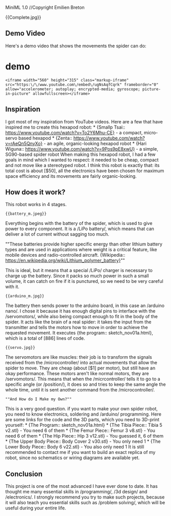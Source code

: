 MiniML 1.0
//Copyright Emilien Breton

{{Complete.jpg}}

Demo Video
----------

Here's a demo video that shows the movements the spider can do:
# demo
	<iframe width="560" height="315" class="markup-iframe" src="https:\/\/www.youtube.com\/embed\/ugNsAqfCqrk" frameborder="0" allow="accelerometer; autoplay; encrypted-media; gyroscope; picture-in-picture" allowfullscreen></iframe>

Inspiration
-----------

I got most of my inspiration from YouTube videos. Here are a few that have inspired me to create this hexapod robot:
	* {Smallp Tsai:: https://www.youtube.com/watch?v=To2Y6Mhu-CE} - a compact, micro-servo based hexapod
	* {Zenta:: https://www.youtube.com/watch?v=rAeQn5QnyXo} - an agile, organic-looking hexapod robot
	* {Hari Wiguna:: https://www.youtube.com/watch?v=9Pos9pE8xwU} - a simple, SG90-based spider robot
When making this hexapod robot, I had a few goals in mind which I wanted to respect: it needed to be cheap, compact and not move like a stereotyped robot. I think this robot is exactly that: its total cost is about [$50], all the electronics have been chosen for maximum space efficiency and its movements are fairly organic-looking.

How does it work?
-----------------

This robot works in 4 stages.

	{{battery_m.jpeg}}
Everything begins with the battery of the spider, which is used to give power to every component. It is a /LiPo battery/, which means that can deliver a lot of current without sagging too much.

""These batteries provide higher specific energy than other lithium battery types and are used in applications where weight is a critical feature, like mobile devices and radio-controlled aircraft.
{Wikipedia:: https://en.wikipedia.org/wiki/Lithium_polymer_battery}""

This is ideal, but it means that a special /LiPo/ charger is necessary to charge up the battery. Since it packs so much power in such a small volume, it can catch on fire if it is punctured, so we need to be very careful with it.

	{{arduino_m.jpg}}

The battery then sends power to the arduino board, in this case an /arduino nano/. I chose it because it has enough digital pins to interface with the /servomotors/, while also being compact enough to fit in the body of the spider. It acts like the brain of a real spider: it takes the input from the transmitter and tells the motors how to move in order to achieve the requested movement. It executes {the program:: sketch_nov01a.html}, which is a total of [886] lines of code.

	{{servo.jpg}}

The servomotors are like muscles: their job is to transform the signals received from the /microcontroller/ into actual movements that allow the spider to move. They are cheap (about [$1] per motor), but still have an okay performance. These motors aren't like normal motors, they are /servomotors/. This means that when the /micrcontroller/ tells it to go to a specific angle (or /position/), it does so and tries to keep the same angle the whole time, until it is sent another command from the /microcontroller/.

	""And How do I Make my Own?""
This is a very good question. if you want to make your own spider robot, you need to know electronics, soldering and /arduino/ programming. Here are some links for the code and the 3D parts, which you need to 3D-print yourself:
	* {The Program:: sketch_nov01a.html}
	* {The Tibia Piece:: Tibia 5 v2.stl} - You need 6 of them
	* {The Femur Piece:: Femur 3 v8.stl} - You need 6 of them
	* {The Hip Piece:: Hip 3 v12.stl} - You guessed it, 6 of them
	* {The Upper Body Piece:: Body Cover 2 v30.stl} - You only need 1
	* {The Lower Body Piece:: Body 6 v22.stl} - You also only need 1
It is still recommended to contact me if you want to build an exact replica of my robot, since no schematics or wiring diagrams are available yet.

Conclusion
----------

This project is one of the most advanced I have ever done to date. It has thought me many essential skills in /programming/, /3d design/ and /electronics/. I strongly recommend you try to make such projects, because it will also teach you essential skills such as /problem solving/, which will be useful during your entire life.
